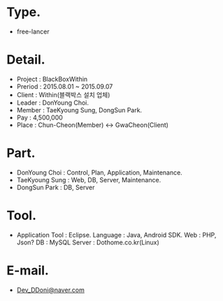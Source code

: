 # Type.
 - free-lancer
# Detail.
 - Project : BlackBoxWithin
 - Preriod : 2015.08.01 ~ 2015.09.07
 - Client  : Within(블랙박스 설치 업체)
 - Leader  : DonYoung Choi.
 - Member  : TaeKyoung Sung, DongSun Park.
 - Pay     : 4,500,000
 - Place   : Chun-Cheon(Member) <-> GwaCheon(Client)

# Part.
 - DonYoung Choi  : Control, Plan, Application, Maintenance.
 - TaeKyoung Sung : Web, DB, Server, Maintenance.
 - DongSun Park   : DB, Server
	
# Tool.
 - Application
   Tool : Eclipse.
   Language : Java, Android SDK.
   Web : PHP, Json?
   DB : MySQL
   Server : Dothome.co.kr(Linux) 

# E-mail.
 - Dev_DDoni@naver.com
